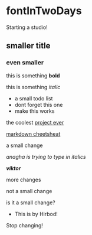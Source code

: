 # fontInTwoDays

Starting a studio!

## smaller title

### even smaller

this is something **bold**

this is something *italic*

* a small todo list
* dont forget this one
* make this works

the coolest [project ever](https://github.com/ESADTYPE-Amiens/fontInTwoDays)

[markdown cheetsheat](https://github.com/adam-p/markdown-here/wiki/Markdown-Cheatsheet)

a small change


*anagha is trying to type in italics*

***viktor***



more changes

not a small change

is it a small change?


* This is by Hirbod!

Stop changing!

